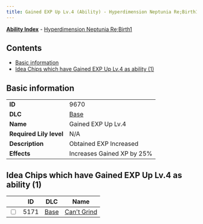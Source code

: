 ```yaml
---
title: Gained EXP Up Lv.4 (Ability) - Hyperdimension Neptunia Re;Birth1
---
```


[**Ability Index**](/neptunia/rb1/ability/index.html) - [Hyperdimension Neptunia Re;Birth1](/neptunia/rb1)

## Contents

- [Basic information](#basic-information)
- [Idea Chips which have Gained EXP Up Lv.4 as ability (1)](#idea-chips-which-have-gained-exp-up-lv4-as-ability-1)

## Basic information

|   |   |
| -- | -- |
| **ID** | 9670 |
| **DLC** | [Base](/neptunia/rb1/dlc/1-base.html) |
| **Name** | Gained EXP Up Lv.4 |
| **Required Lily level** | N/A |
| **Description** | Obtained EXP Increased |
| **Effects** | Increases Gained XP by 25% |


## Idea Chips which have Gained EXP Up Lv.4 as ability (1)

|    | ID | DLC | Name |
| -- | -- | --- | ---- |
| <input type="checkbox" id="rb1-item-1-5171" class="trackbox" /> | 5171 | [Base](/neptunia/rb1/dlc/1-base.html) | [Can't Grind](/neptunia/rb1/item/1-5171-cant-grind.html) |
